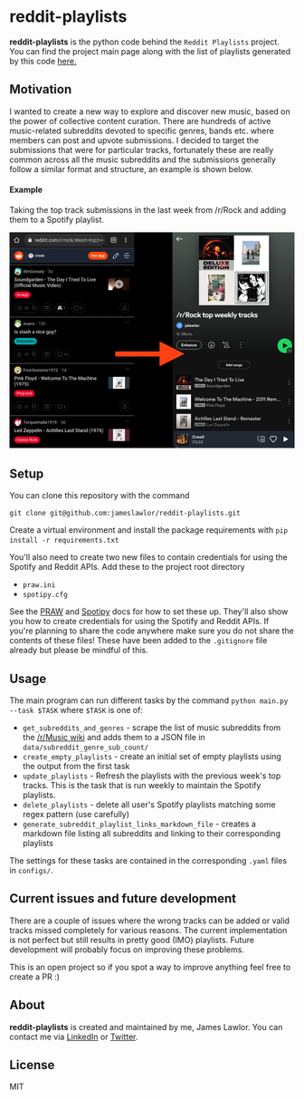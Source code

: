 # reddit-playlists

**reddit-playlists** is the python code behind the `Reddit Playlists` project. 
You can find the project main page along with the list of playlists generated by this code [here.](https://jameslawlor.github.io/reddit-playlists/)
 
## Motivation

 I wanted to create a new way to explore and discover new music, based on the power of collective content curation.
There are hundreds of active music-related subreddits devoted to specific genres, bands etc. where members can post and upvote submissions.
 I decided to target the submissions that were for particular tracks, fortunately these are really common across all the music subreddits and the submissions generally follow a similar format and structure, an example is shown below.

#### Example
Taking the top track submissions in the last week from /r/Rock and adding them to a Spotify playlist. 


 ![img.png](docs/img.png)

## Setup

You can clone this repository with the command
 
```
git clone git@github.com:jameslawlor/reddit-playlists.git
```

Create a virtual environment and install the package requirements with `pip install -r requirements.txt`

You'll also need to create two new files to contain credentials for using the Spotify and Reddit APIs. 
Add these to the project root directory

* `praw.ini`
* `spotipy.cfg`

 See the [PRAW](https://praw.readthedocs.io/en/stable/) and [Spotipy](https://spotipy.readthedocs.io/) docs for how to set these up.
 They'll also show you how to create credentials for using the Spotify and Reddit APIs.
 If you're planning to share the code anywhere make sure you do not share the contents of these files! 
 These have been added to the `.gitignore` file already but please be mindful of this.

## Usage

 The main program can run different tasks by the command `python main.py --task $TASK` where `$TASK` is one of:
* `get_subreddits_and_genres` - scrape the list of music subreddits from the [/r/Music wiki](https://www.reddit.com/r/Music/wiki/musicsubreddits/) and adds them to a JSON file in `data/subreddit_genre_sub_count/`
* `create_empty_playlists` - create an initial set of empty playlists using the output from the first task
* `update_playlists` - Refresh the playlists with the previous week's top tracks. This is the task that is run weekly to maintain the Spotify playlists.
* `delete_playlists` - delete all user's Spotify playlists matching some regex pattern (use carefully)  
* `generate_subreddit_playlist_links_markdown_file` - creates a markdown file listing all subreddits and linking to their corresponding playlists

 The settings for these tasks are contained in the corresponding `.yaml` files in `configs/`.

## Current issues and future development

There are a couple of issues where the wrong tracks can be added or valid tracks missed completely for various reasons.
 The current implementation is not perfect but still results in pretty good (IMO) playlists.
Future development will probably focus on improving these problems.

This is an open project so if you spot a way to improve anything feel free to create a PR :)

## About

 **reddit-playlists** is created and maintained by me, James Lawlor. 
 You can contact me via [LinkedIn](https://www.linkedin.com/in/james-lawlor/) or [Twitter](https://twitter.com/lawlorino).

## License

 MIT
